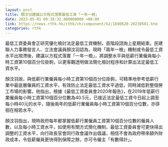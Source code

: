 ```yaml
---
layout: post
title: 顏汶羽建議以方程式落實最低工資「一年一檢」
date: 2023-05-01 09:38:32.000000000 +08:00
link: https://news.rthk.hk/rthk/ch/component/k2/1698620-20230501.htm
categories: rthk
---
```


最低工資委員會正研究優化檢討法定最低工資機制，首階段諮詢上星期結束。民建聯人力事務發言人、立法會議員顏汶羽認為，現時「兩年一檢」機制或令最低工資水平出現滯後，建議以方程式落實「一年一檢」，將調整水平與低薪行業僱員每小時工資第10個百分位掛鉤，以更客觀透明做法簡化檢討程序和計算出法定最低工資水平。

顏汶羽說，與低薪行業僱員每小時工資第10個百分位掛鉤，可精準地參考低薪行業中最底層僱員的工資水平，有效防止法定最低工資水平過低，同時減低對整個勞工市場的影響。他指出，根據《最低工資委員會2020年報告》，在2019年低薪行業僱員每小時工資第10個百分位數為40.5元，已接近法定最低工資今日起上調至每小時40元的水平，隨後兩年的低薪行業僱員每小時工資第10個百分位數，亦徘徊在相若水平。

顏汶羽指出，現時政府每年都掌握低薪行業僱員工資第10個百分位數的僱員人數，以及每小時工資水平，如使用有關方式簡化機制，最低工資委員會可更快得出調整的工資水平，向行政長官會同行政會議作出倡議，相信不會為政府帶來額外財政成本，令低薪僱員更快得到保障之餘，亦可令僱主「有數得計」。
